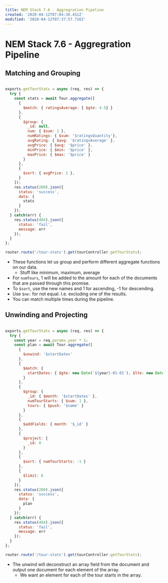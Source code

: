 ```yaml
---
title: NEM Stack 7.6 - Aggregration Pipeline
created: '2020-04-12T07:04:36.451Z'
modified: '2020-04-12T07:37:57.716Z'
---
```


# NEM Stack 7.6 - Aggregration Pipeline

## Matching and Grouping

```javascript

exports.getTourStats = async (req, res) => {
  try {
    const stats = await Tour.aggregate([
      {
        $match: { ratingsAverage: { $gte: 4.5} }
      },
      {
        $group: {
          _id: null,
          num: { $sum: 1 },
          numRatings: { $sum: '$ratingsQuantity'},
          avgRating: { $avg: '$ratingsAverage' },
          avgPrice: { $avg: '$price' },
          minPrice: { $min: '$price' },
          maxPrice: { $max: '$price' }
        }
      },
      {
        $sort: { avgPrice: 1 },
      }
    ]);
    res.status(200).json({
      status: 'success',
      data: {
        stats
      }
    });
  } catch(err) {
    res.status(404).json({
      status: 'fail',
      message: err
    });
  }
};

router.route('/tour-stats').get(tourController.getTourStats);

```

* These functions let us group and perform different aggregate functions on our data.
  * Stuff like minimum, maximum, average
* For `numTours`, 1 will be added to the amount for each of the documents that are passed through this promise.
* To `$sort`, use the new names and 1 for ascending, -1 for descending.
* Use `$ne:` for not equal. I.e. excluding one of the results.
* You can match multiple times during the pipeline.


## Unwinding and Projecting

```javascript

exports.getTourStats = async (req, res) => {
  try {
    const year = req.params.year * 1;
    const plan = await Tour.aggregate([
      {
        $unwind: '$startDates'
      },
      {
        $match: {
          startDates: { $gte: new Date(`${year}-01-01`), $lte: new Date(`${year}-12-31`)}
        }
      },
      {
        $group: {
          _id: { $month: '$startDates' },
          numTourStarts: { $sum: 1 },
          tours: { $push: '$name' }
        }
      },
      {
        $addFields: { month: '$_id' }
      },
      {
        $project: {
          _id: 0
        }
      },
      {
        $sort: { numTourStarts: -1 }
      },
      {
        $limit: 6
      }
    ]);
    res.status(200).json({
      status: 'success',
      data: {
        plan
      }
    });
  } catch(err) {
    res.status(404).json({
      status: 'fail',
      message: err
    });
  }
};

router.route('/tour-stats').get(tourController.getTourStats);

```
* The unwind will deconstruct an array field from the document and output one document for each element of the array.
  * We want an element for each of the tour starts in the array.
